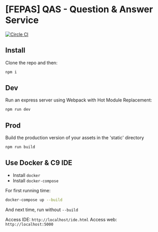 # [FEPAS] QAS - Question & Answer Service
[![Circle CI](https://circleci.com/gh/framgia/fepas-qas/tree/master.svg?style=svg)](https://circleci.com/gh/framgia/fepas-qas/tree/master)

## Install
Clone the repo and then:
```javascript
npm i
```  
## Dev
Run an express server using Webpack with Hot Module Replacement:
```javascript
npm run dev
```
## Prod
Build the production version of your assets in the 'static' directory
```javascript
npm run build
```

## Use Docker & C9 IDE
- Install `docker`
- Install `docker-compose`

For first running time:
```sh
docker-compose up --build
```
And next time, run without `--build`

Access IDE: `http://localhost/ide.html`
Access web: `http://localhost:5000`

